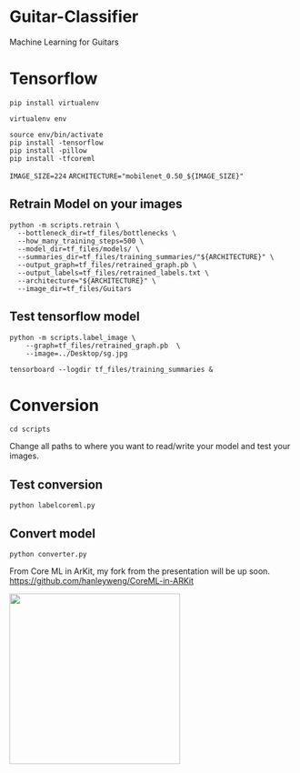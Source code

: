 # Guitar-Classifier
Machine Learning for Guitars

# Tensorflow 

```pip install virtualenv```

```virtualenv env```

```
source env/bin/activate
pip install -tensorflow
pip install -pillow
pip install -tfcoreml
```

```IMAGE_SIZE=224```
```ARCHITECTURE="mobilenet_0.50_${IMAGE_SIZE}"```

## Retrain Model on your images

```
python -m scripts.retrain \
  --bottleneck_dir=tf_files/bottlenecks \
  --how_many_training_steps=500 \
  --model_dir=tf_files/models/ \
  --summaries_dir=tf_files/training_summaries/"${ARCHITECTURE}" \
  --output_graph=tf_files/retrained_graph.pb \
  --output_labels=tf_files/retrained_labels.txt \
  --architecture="${ARCHITECTURE}" \
  --image_dir=tf_files/Guitars
```

## Test tensorflow model
```
python -m scripts.label_image \
    --graph=tf_files/retrained_graph.pb  \
    --image=../Desktop/sg.jpg
```

 ```tensorboard --logdir tf_files/training_summaries &```

# Conversion
 
```cd scripts```

Change all paths to where you want to read/write your model and test your images.
 
## Test conversion
 
```python labelcoreml.py```

## Convert model

 ```python converter.py```

From Core ML in ArKit, my fork from the presentation will be up soon.
https://github.com/hanleyweng/CoreML-in-ARKit

<img src="IMG_1E31BD83DA24-1.jpeg" width="300">
